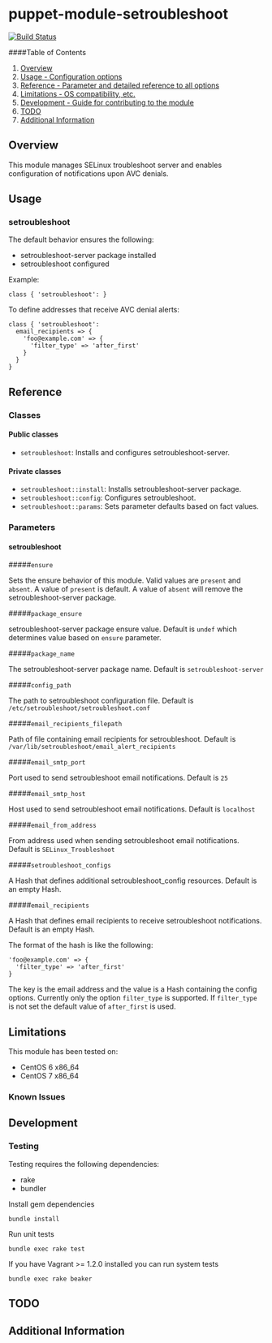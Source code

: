 # puppet-module-setroubleshoot

[![Build Status](https://travis-ci.org/treydock/puppet-module-setroubleshoot.svg?branch=master)](https://travis-ci.org/treydock/puppet-module-setroubleshoot)

####Table of Contents

1. [Overview](#overview)
2. [Usage - Configuration options](#usage)
3. [Reference - Parameter and detailed reference to all options](#reference)
4. [Limitations - OS compatibility, etc.](#limitations)
5. [Development - Guide for contributing to the module](#development)
6. [TODO](#todo)
7. [Additional Information](#additional-information)

## Overview

This module manages SELinux troubleshoot server and enables configuration of notifications upon AVC denials.

## Usage

### setroubleshoot

The default behavior ensures the following:

* setroubleshoot-server package installed
* setroubleshoot configured

Example:

    class { 'setroubleshoot': }

To define addresses that receive AVC denial alerts:

    class { 'setroubleshoot':
      email_recipients => {
        'foo@example.com' => {
          'filter_type' => 'after_first'
        }
      }
    }

## Reference

### Classes

#### Public classes

* `setroubleshoot`: Installs and configures setroubleshoot-server.

#### Private classes

* `setroubleshoot::install`: Installs setroubleshoot-server package.
* `setroubleshoot::config`: Configures setroubleshoot.
* `setroubleshoot::params`: Sets parameter defaults based on fact values.

### Parameters

#### setroubleshoot

#####`ensure`

Sets the ensure behavior of this module.  Valid values are `present` and `absent`.
A value of `present` is default.  A value of `absent` will remove the setroubleshoot-server package.

#####`package_ensure`

setroubleshoot-server package ensure value.  Default is `undef` which determines value based on `ensure` parameter.

#####`package_name`

The setroubleshoot-server package name.  Default is `setroubleshoot-server`

#####`config_path`

The path to setroubleshoot configuration file.  Default is `/etc/setroubleshoot/setroubleshoot.conf`

#####`email_recipients_filepath`

Path of file containing email recipients for setroubleshoot.  Default is `/var/lib/setroubleshoot/email_alert_recipients`

#####`email_smtp_port`

Port used to send setroubleshoot email notifications.  Default is `25`

#####`email_smtp_host`

Host used to send setroubleshoot email notifications.  Default is `localhost`

#####`email_from_address`

From address used when sending setroubleshoot email notifications.  Default is `SELinux_Troubleshoot`

#####`setroubleshoot_configs`

A Hash that defines additional setroubleshoot_config resources.  Default is an empty Hash.

#####`email_recipients`

A Hash that defines email recipients to receive setroubleshoot notifications.  Default is an empty Hash.

The format of the hash is like the following:

    'foo@example.com' => {
      'filter_type' => 'after_first'
    }

The key is the email address and the value is a Hash containing the config options.   Currently only the option `filter_type` is supported.  If `filter_type` is not set the default value of `after_first` is used.

## Limitations

This module has been tested on:

* CentOS 6 x86_64
* CentOS 7 x86_64

### Known Issues

## Development

### Testing

Testing requires the following dependencies:

* rake
* bundler

Install gem dependencies

    bundle install

Run unit tests

    bundle exec rake test

If you have Vagrant >= 1.2.0 installed you can run system tests

    bundle exec rake beaker

## TODO

## Additional Information
